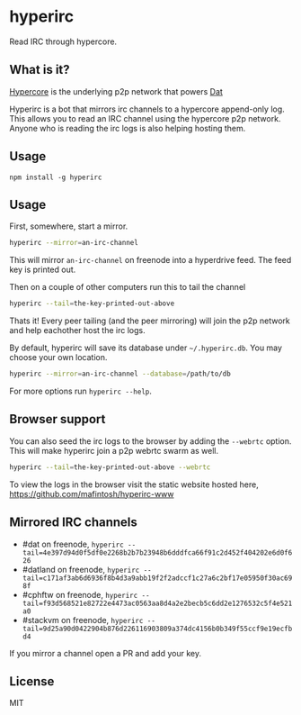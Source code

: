 # hyperirc

Read IRC through hypercore.

## What is it?

[Hypercore](https://github.com/mafintosh/hypercore) is the underlying p2p network that powers [Dat](https://dat-data.com)

Hyperirc is a bot that mirrors irc channels to a hypercore append-only log.
This allows you to read an IRC channel using the hypercore p2p network. Anyone who is reading the irc logs is also helping hosting them.

## Usage

```
npm install -g hyperirc
```

## Usage

First, somewhere, start a mirror.

``` sh
hyperirc --mirror=an-irc-channel
```

This will mirror `an-irc-channel` on freenode into a hyperdrive feed.
The feed key is printed out.

Then on a couple of other computers run this to tail the channel

``` sh
hyperirc --tail=the-key-printed-out-above
```

Thats it! Every peer tailing (and the peer mirroring) will join the p2p network and help eachother host the irc logs.

By default, hyperirc will save its database under `~/.hyperirc.db`. You may choose your own location.

```sh
hyperirc --mirror=an-irc-channel --database=/path/to/db
```

For more options run `hyperirc --help`.

## Browser support

You can also seed the irc logs to the browser by adding the `--webrtc` option. This will make hyperirc join a p2p webrtc swarm
as well.

``` sh
hyperirc --tail=the-key-printed-out-above --webrtc
```

To view the logs in the browser visit the static website hosted here, https://github.com/mafintosh/hyperirc-www

## Mirrored IRC channels

* #dat on freenode, `hyperirc --tail=4e397d94d0f5df0e2268b2b7b23948b6dddfca66f91c2d452f404202e6d0f626`
* #datland on freenode, `hyperirc --tail=c171af3ab6d6936f8b4d3a9abb19f2f2adccf1c27a6c2bf17e05950f30ac698f`
* #cphftw on freenode, `hyperirc --tail=f93d568521e82722e4473ac0563aa8d4a2e2becb5c6dd2e1276532c5f4e521a0`
* #stackvm on freenode, `hyperirc --tail=9d25a90d0422904b876d226116903809a374dc4156b0b349f55ccf9e19ecfbd4`

If you mirror a channel open a PR and add your key.

## License

MIT
